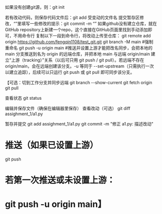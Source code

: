 如果没有创建git源，则：git init

若有改动代码，则保存代码文件后：git add 受变动的文件名
提交暂存区修改，“”里填写一些修改的提示：git commit -m “”
如果github没有建立仓库，就在GitHub repository上新建一个repo，这个直接在GitHub页面里找到手动添加即可，不用命令行
复制以下一段到命令行，将改动上传至仓库：
git remote add origin https://github.com/fengqin1108/test_git.git
git branch -M main      #强制重命名
git push -u origin main #推送并设置上游才能把改名同步，会把本地的 main 分支推送到名为 origin 的远端仓库，并把本地 main 与远端 origin/main 建立“上游（tracking）”关系（以后可只用 git push / git pull）。若远端不存在 origin/main，会在远端创建该分支。-u 等同于 --set-upstream（只需执行一次以建立追踪），后续可以只运行 git push 或 git pull 即可同步该分支。




【可选：切到工作分支并同步远端
git branch --show-current
git fetch origin
git pull

查看状态
git status

编辑并保存文件（确保在编辑器里保存）
查看改动（可选）
git diff assighment_1/a1.py

暂存并提交
git add assighment_1/a1.py
git commit -m "修正 a1.py: 描述改动"

# 推送（如果已设置上游）
git push
# 若第一次推送或未设置上游：
# git push -u origin main】
